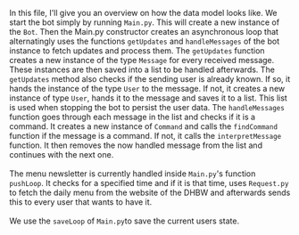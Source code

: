 In this file, I'll give you an overview on how the data model looks like.
We start the bot simply by running `Main.py`. This will create a new instance of the
`Bot`. Then the Main.py constructor creates an asynchronous loop that alternatingly
uses the functions `getUpdates` and `handleMessages` of the bot instance to fetch
updates and process them. The `getUpdates` function creates a new instance of the type
`Message` for every received message. These instances are then saved into a list to
be handled afterwards. The `getUpdates` method also checks if the sending user is
already known. If so, it hands the instance of the type `User` to the message. If 
not, it creates a new instance of type `User`, hands it to the message and saves
it to a list. This list is used when stopping the bot to persist the user data.
The `handleMessages` function goes through each message in the list and checks if 
it is a command. It creates a new instance of `Command` and calls the `findCommand`
function if the message is a command. If not, it calls the `interpretMessage` function.
It then removes the now handled message from the list and continues with the next one.
<br><br>
The menu newsletter is currently handled inside `Main.py`'s function `pushLoop`. It checks
for a specified time and if it is that time, uses `Request.py` to fetch the daily menu 
from the website of the DHBW and afterwards sends this to every user that wants to have it.
<br><br>
We use the `saveLoop` of `Main.py`to save the current users state.
